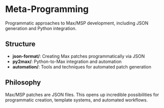# Meta-Programming

Programmatic approaches to Max/MSP development, including JSON generation and Python integration.

## Structure

- **json-format/**: Creating Max patches programmatically via JSON
- **py2max/**: Python-to-Max integration and automation
- **automation/**: Tools and techniques for automated patch generation

## Philosophy

Max/MSP patches are JSON files. This opens up incredible possibilities for programmatic creation, template systems, and automated workflows.